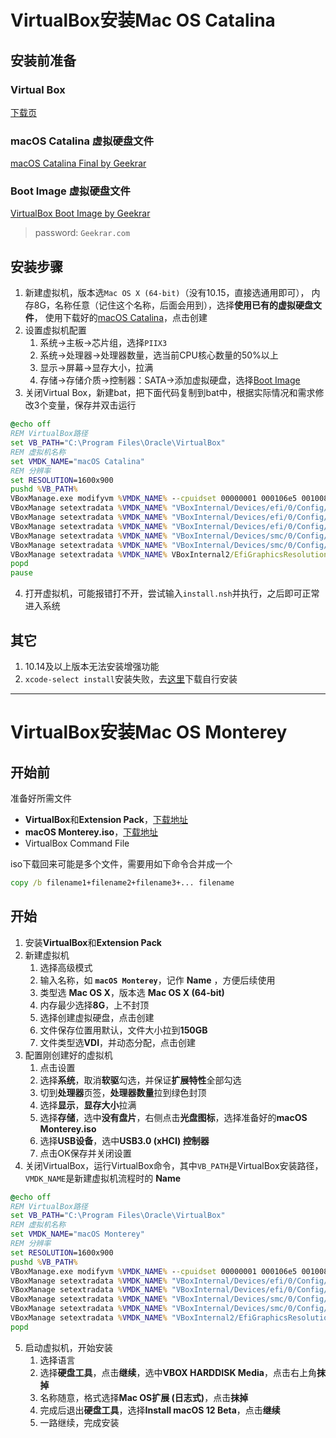# VirtualBox安装Mac OS Catalina

## 安装前准备

### Virtual Box

[下载页](https://www.virtualbox.org/wiki/Downloads)

### macOS Catalina 虚拟硬盘文件

[macOS Catalina Final by Geekrar](https://drive.google.com/drive/folders/1Odu1gu4cdMU0HNw8QztrR_fvYlmcNSLt)

### Boot Image 虚拟硬盘文件

[VirtualBox Boot Image by Geekrar](https://drive.google.com/drive/folders/1xcTmJOBc9dZQMySYgW_TNpjd2YY6WV0s)

> password: `Geekrar.com`

## 安装步骤

1. 新建虚拟机，版本选`Mac OS X (64-bit)`（没有10.15，直接选通用即可），
   内存8G，名称任意（记住这个名称，后面会用到），选择**使用已有的虚拟硬盘文件**，
   使用下载好的[macOS Catalina](#macos-catalina-虚拟硬盘文件)，点击创建
2. 设置虚拟机配置
   1. 系统->主板->芯片组，选择`PIIX3`
   2. 系统->处理器->处理器数量，选当前CPU核心数量的50%以上
   3. 显示->屏幕->显存大小，拉满
   4. 存储->存储介质->控制器：SATA->添加虚拟硬盘，选择[Boot Image](#boot-image-虚拟硬盘文件)
3. 关闭Virtual Box，新建bat，把下面代码复制到bat中，根据实际情况和需求修改3个变量，保存并双击运行
```bat
@echo off
REM VirtualBox路径
set VB_PATH="C:\Program Files\Oracle\VirtualBox"
REM 虚拟机名称
set VMDK_NAME="macOS Catalina"
REM 分辨率
set RESOLUTION=1600x900
pushd %VB_PATH%
VBoxManage.exe modifyvm %VMDK_NAME% --cpuidset 00000001 000106e5 00100800 0098e3fd bfebfbff
VBoxManage setextradata %VMDK_NAME% "VBoxInternal/Devices/efi/0/Config/DmiSystemProduct" "iMac11,3"
VBoxManage setextradata %VMDK_NAME% "VBoxInternal/Devices/efi/0/Config/DmiSystemVersion" "1.0"
VBoxManage setextradata %VMDK_NAME% "VBoxInternal/Devices/efi/0/Config/DmiBoardProduct" "Iloveapple"
VBoxManage setextradata %VMDK_NAME% "VBoxInternal/Devices/smc/0/Config/DeviceKey" "ourhardworkbythesewordsguardedpleasedontsteal(c)AppleComputerInc"
VBoxManage setextradata %VMDK_NAME% "VBoxInternal/Devices/smc/0/Config/GetKeyFromRealSMC" 1
VBoxManage setextradata %VMDK_NAME% VBoxInternal2/EfiGraphicsResolution %RESOLUTION%
popd
pause
```
4. 打开虚拟机，可能报错打不开，尝试输入`install.nsh`并执行，之后即可正常进入系统

## 其它

1. 10.14及以上版本无法安装增强功能
2. `xcode-select install`安装失败，去[这里](https://developer.apple.com/downloads/index.action?name=for%20Xcode)下载自行安装

---

# VirtualBox安装Mac OS Monterey

## 开始前

准备好所需文件

- **VirtualBox**和**Extension Pack**，[下载地址](https://www.virtualbox.org/wiki/Downloads)
- **macOS Monterey.iso**，[下载地址](https://nodeninjas.net/download-monterey-iso/)
- VirtualBox Command File

iso下载回来可能是多个文件，需要用如下命令合并成一个
```bat
copy /b filename1+filename2+filename3+... filename
```

## 开始

1. 安装**VirtualBox**和**Extension Pack**
2. 新建虚拟机
   1. 选择高级模式
   2. 输入名称，如 **`macOS Monterey`**，记作 **Name** ，方便后续使用
   3. 类型选 **Mac OS X**，版本选 **Mac OS X (64-bit)**
   4. 内存最少选择**8G**，上不封顶
   5. 选择创建虚拟硬盘，点击创建
   6. 文件保存位置用默认，文件大小拉到**150GB**
   7. 文件类型选**VDI**，并动态分配，点击创建
3. 配置刚创建好的虚拟机
   1. 点击设置
   2. 选择**系统**，取消**软驱**勾选，并保证**扩展特性**全部勾选
   3. 切到**处理器**页签，**处理器数量**拉到绿色封顶
   4. 选择**显示**，**显存大小**拉满
   5. 选择**存储**，选中**没有盘片**，右侧点击**光盘图标**，选择准备好的**macOS Monterey.iso**
   6. 选择**USB设备**，选中**USB3.0 (xHCI) 控制器**
   7. 点击OK保存并关闭设置
4. 关闭VirtualBox，运行VirtualBox命令，其中`VB_PATH`是VirtualBox安装路径，`VMDK_NAME`是新建虚拟机流程时的 **Name**
```bat
@echo off
REM VirtualBox路径
set VB_PATH="C:\Program Files\Oracle\VirtualBox"
REM 虚拟机名称
set VMDK_NAME="macOS Monterey"
REM 分辨率
set RESOLUTION=1600x900
pushd %VB_PATH%
VBoxManage.exe modifyvm %VMDK_NAME% --cpuidset 00000001 000106e5 00100800 0098e3fd bfebfbff
VBoxManage setextradata %VMDK_NAME% "VBoxInternal/Devices/efi/0/Config/DmiSystemProduct" "MacBookPro15,1"
VBoxManage setextradata %VMDK_NAME% "VBoxInternal/Devices/efi/0/Config/DmiBoardProduct" "Mac-551B86E5744E2388"
VBoxManage setextradata %VMDK_NAME% "VBoxInternal/Devices/smc/0/Config/DeviceKey" "ourhardworkbythesewordsguardedpleasedontsteal(c)AppleComputerInc"
VBoxManage setextradata %VMDK_NAME% "VBoxInternal/Devices/smc/0/Config/GetKeyFromRealSMC" 1
VBoxManage setextradata %VMDK_NAME% "VBoxInternal2/EfiGraphicsResolution" %RESOLUTION%
popd
```
5. 启动虚拟机，开始安装
   1. 选择语言
   2. 选择**硬盘工具**，点击**继续**，选中**VBOX HARDDISK Media**，点击右上角**抹掉**
   3. 名称随意，格式选择**Mac OS扩展 (日志式)**，点击**抹掉**
   4. 完成后退出**硬盘工具**，选择**Install macOS 12 Beta**，点击**继续**
   5. 一路继续，完成安装
